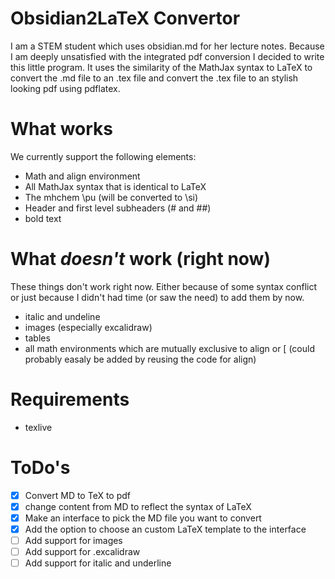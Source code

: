 # Obsidian2LaTeX Convertor

I am a STEM student which uses obsidian.md for her lecture notes. Because I am deeply unsatisfied with the integrated pdf conversion I decided to write this little program.
It uses the similarity of the MathJax syntax to LaTeX to convert the .md file to an .tex file and convert the .tex file to an stylish looking pdf using pdflatex.

# What works

We currently support the following elements:
- Math and align environment
- All MathJax syntax that is identical to LaTeX
- The mhchem \pu (will be converted to \si)
- Header and first level subheaders (# and ##)
- bold text

# What _doesn't_ work (right now)

These things don't work right now. Either because of some syntax conflict or just because I didn't had time (or saw the need) to add them by now.
- italic and undeline
- images (especially excalidraw)
- tables
- all math environments which are mutually exclusive to align or \[ (could probably easaly be added by reusing the code for align) 

# Requirements 

- texlive

# ToDo's

- [x] Convert MD to TeX to pdf
- [X] change content from MD to reflect the syntax of LaTeX
- [X] Make an interface to pick the MD file you want to convert
- [X] Add the option to choose an custom LaTeX template to the interface
- [ ] Add support for images
- [ ] Add support for .excalidraw
- [ ] Add support for italic and underline
